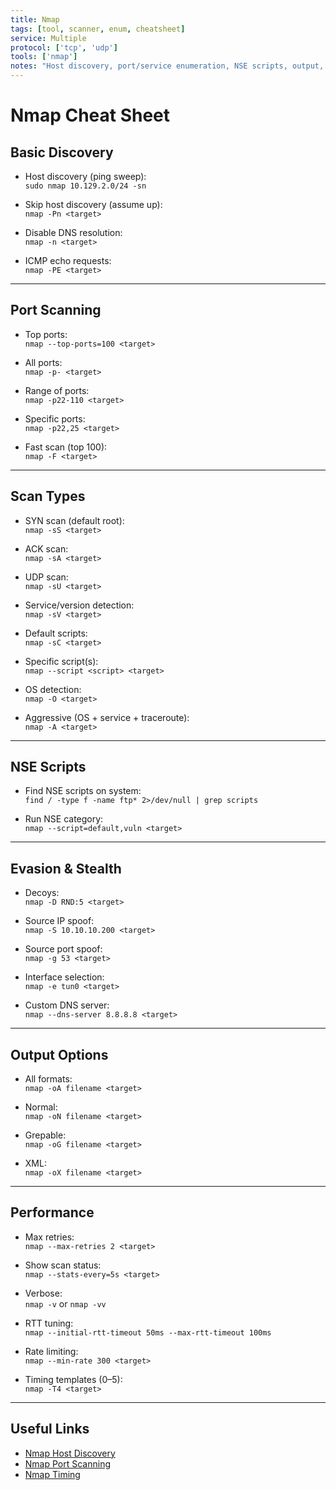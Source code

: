 ```yaml
---
title: Nmap
tags: [tool, scanner, enum, cheatsheet]
service: Multiple
protocol: ['tcp', 'udp']
tools: ['nmap']
notes: "Host discovery, port/service enumeration, NSE scripts, output, performance tuning"
---
```


# Nmap Cheat Sheet

## Basic Discovery

- Host discovery (ping sweep):  
  `sudo nmap 10.129.2.0/24 -sn`  

- Skip host discovery (assume up):  
  `nmap -Pn <target>`  

- Disable DNS resolution:  
  `nmap -n <target>`  

- ICMP echo requests:  
  `nmap -PE <target>`  

---

## Port Scanning

- Top ports:  
  `nmap --top-ports=100 <target>`  

- All ports:  
  `nmap -p- <target>`  

- Range of ports:  
  `nmap -p22-110 <target>`  

- Specific ports:  
  `nmap -p22,25 <target>`  

- Fast scan (top 100):  
  `nmap -F <target>`  

---

## Scan Types

- SYN scan (default root):  
  `nmap -sS <target>`  

- ACK scan:  
  `nmap -sA <target>`  

- UDP scan:  
  `nmap -sU <target>`  

- Service/version detection:  
  `nmap -sV <target>`  

- Default scripts:  
  `nmap -sC <target>`  

- Specific script(s):  
  `nmap --script <script> <target>`  

- OS detection:  
  `nmap -O <target>`  

- Aggressive (OS + service + traceroute):  
  `nmap -A <target>`  

---

## NSE Scripts

- Find NSE scripts on system:  
  `find / -type f -name ftp* 2>/dev/null | grep scripts`  

- Run NSE category:  
  `nmap --script=default,vuln <target>`  

---

## Evasion & Stealth

- Decoys:  
  `nmap -D RND:5 <target>`  

- Source IP spoof:  
  `nmap -S 10.10.10.200 <target>`  

- Source port spoof:  
  `nmap -g 53 <target>`  

- Interface selection:  
  `nmap -e tun0 <target>`  

- Custom DNS server:  
  `nmap --dns-server 8.8.8.8 <target>`  

---

## Output Options

- All formats:  
  `nmap -oA filename <target>`  

- Normal:  
  `nmap -oN filename <target>`  

- Grepable:  
  `nmap -oG filename <target>`  

- XML:  
  `nmap -oX filename <target>`  

---

## Performance

- Max retries:  
  `nmap --max-retries 2 <target>`  

- Show scan status:  
  `nmap --stats-every=5s <target>`  

- Verbose:  
  `nmap -v` or `nmap -vv`  

- RTT tuning:  
  `nmap --initial-rtt-timeout 50ms --max-rtt-timeout 100ms`  

- Rate limiting:  
  `nmap --min-rate 300 <target>`  

- Timing templates (0–5):  
  `nmap -T4 <target>`  

---

## Useful Links

- [Nmap Host Discovery](https://nmap.org/book/host-discovery-strategies.html)  
- [Nmap Port Scanning](https://nmap.org/book/man-port-scanning-techniques.html)  
- [Nmap Timing](https://nmap.org/book/performance-timing-templates.html)  